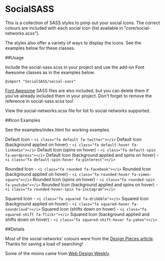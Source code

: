 # SocialSASS
This is a collection of SASS styles to pimp out your social icons. The correct colours are included with each social icon (list available in "core/social-networks.scss").

The styles also offer a variety of ways to display the icons. See the examples below for these classes.

##Usage

Include the social-sass.scss in your project and use the add-on Font Awesome classes as in the examples below.

`@import "SocialSASS/social-sass"`

[Font Awesome](http://fortawesome.github.io/Font-Awesome/) SASS files are also included, but you can delete them if you've already included them in your project. Don't forget to remove the reference in social-sass.scss too!

View the social-networks.scss file for list fo social networks supported.

##Icon Examples

See the examples/index.html for working examples.

Default Icon - `<i class="fa default fa-twitter"></i>`
Default Icon (background applied on hover) - `<i class="fa default-hover fa-linkedin"></i>`
Default Icon (spins on hover) - `<i class="fa default-spin fa-wordpress"></i>`
Default Icon (background applied and spins on hover) - `<i class="fa default-spin-hover fa-pinterest"></i>`

Rounded Icon - `<i class="fa rounded fa-facebook"></i>`
Rounded Icon (background applied on hover) - `<i class="fa rounded-hover fa-vimeo-square"></i>`
Rounded Icon (spins on hover) - `<i class="fa rounded-spin fa-youtube"></i>`
Rounded Icon (background applied and spins on hover) - `<i class="fa rounded-hover-spin fa-instagram"></i>`

Squared Icon - `<i class="fa squared fa-dribbble"></i>`
Squared Icon (background applied on hover) - `<i class="fa squared-hover fa-soundcloud"></i>`
Squared Icon (shifts down on hover) - `<i class="fa squared-shift fa-flickr"></i>`
Squared Icon (background applied and shifts down on hover) - `<i class="fa squared-shift-hover fa-yahoo"></i>`

##Details

Most of the social networks' colours were from the [Design Pieces article](http://designpieces.com/2012/12/social-media-colours-hex-and-rgb). Thanks for saving a load of searching!

Some of the mixins came from [Web Design Weekly](https://github.com/web-design-weekly/sass-mixins).
